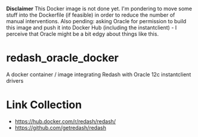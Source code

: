 **Disclaimer** This Docker image is not done yet. I'm pondering to move some stuff into the Dockerfile (if feasible) in order to reduce the number of manual interventions. Also pending: asking Oracle for permission to build this image and push it into Docker Hub (including the instantclient) - I perceive that Oracle might be a bit edgy about things like this.

# redash_oracle_docker
A docker container / image integrating Redash with Oracle 12c instantclient drivers

# Link Collection
* https://hub.docker.com/r/redash/redash/
* https://github.com/getredash/redash
